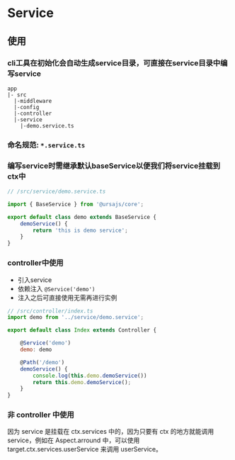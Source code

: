 # Service

## 使用
### cli工具在初始化会自动生成service目录，可直接在service目录中编写service
```
app
|- src
  |-middleware
  |-config
  |-controller
  |-service
    |-demo.service.ts
```
### 命名规范: ```*.service.ts```
### 编写service时需继承默认baseService以便我们将service挂载到ctx中

```javascript
// /src/service/demo.service.ts 

import { BaseService } from '@ursajs/core';

export default class demo extends BaseService {
    demoService() {
        return 'this is demo service';
    }
}
```

### controller中使用
- 引入service
- 依赖注入  ```@Service('demo')```
- 注入之后可直接使用无需再进行实例
```javascript
// /src/controller/index.ts
import demo from '../service/demo.service';

export default class Index extends Controller {

    @Service('demo')
    demo: demo

    @Path('/demo')
    demoService() {
        console.log(this.demo.demoService())
        return this.demo.demoService();
    }
}
```

### 非 controller 中使用

因为 service 是挂载在 ctx.services 中的，因为只要有 ctx 的地方就能调用 service，例如在 Aspect.arround 中，可以使用 target.ctx.services.userService 来调用 userService。